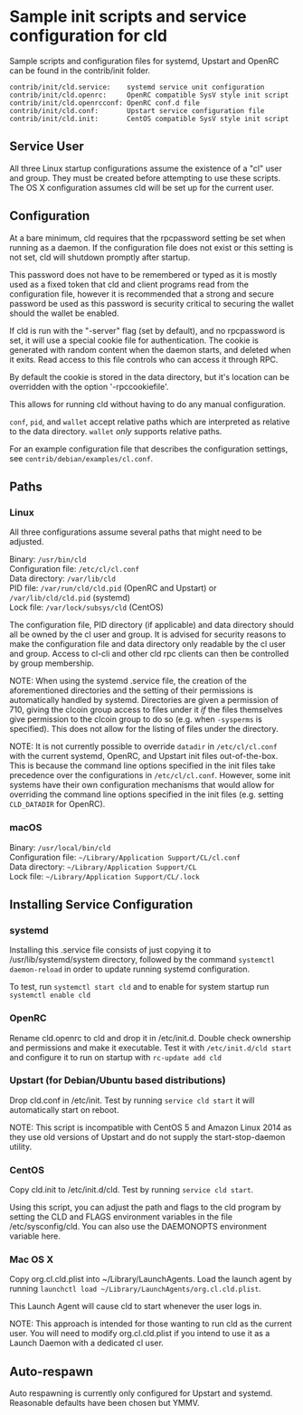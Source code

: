Sample init scripts and service configuration for cld
==========================================================

Sample scripts and configuration files for systemd, Upstart and OpenRC
can be found in the contrib/init folder.

    contrib/init/cld.service:    systemd service unit configuration
    contrib/init/cld.openrc:     OpenRC compatible SysV style init script
    contrib/init/cld.openrcconf: OpenRC conf.d file
    contrib/init/cld.conf:       Upstart service configuration file
    contrib/init/cld.init:       CentOS compatible SysV style init script

Service User
---------------------------------

All three Linux startup configurations assume the existence of a "cl" user
and group.  They must be created before attempting to use these scripts.
The OS X configuration assumes cld will be set up for the current user.

Configuration
---------------------------------

At a bare minimum, cld requires that the rpcpassword setting be set
when running as a daemon.  If the configuration file does not exist or this
setting is not set, cld will shutdown promptly after startup.

This password does not have to be remembered or typed as it is mostly used
as a fixed token that cld and client programs read from the configuration
file, however it is recommended that a strong and secure password be used
as this password is security critical to securing the wallet should the
wallet be enabled.

If cld is run with the "-server" flag (set by default), and no rpcpassword is set,
it will use a special cookie file for authentication. The cookie is generated with random
content when the daemon starts, and deleted when it exits. Read access to this file
controls who can access it through RPC.

By default the cookie is stored in the data directory, but it's location can be overridden
with the option '-rpccookiefile'.

This allows for running cld without having to do any manual configuration.

`conf`, `pid`, and `wallet` accept relative paths which are interpreted as
relative to the data directory. `wallet` *only* supports relative paths.

For an example configuration file that describes the configuration settings,
see `contrib/debian/examples/cl.conf`.

Paths
---------------------------------

### Linux

All three configurations assume several paths that might need to be adjusted.

Binary:              `/usr/bin/cld`  
Configuration file:  `/etc/cl/cl.conf`  
Data directory:      `/var/lib/cld`  
PID file:            `/var/run/cld/cld.pid` (OpenRC and Upstart) or `/var/lib/cld/cld.pid` (systemd)  
Lock file:           `/var/lock/subsys/cld` (CentOS)  

The configuration file, PID directory (if applicable) and data directory
should all be owned by the cl user and group.  It is advised for security
reasons to make the configuration file and data directory only readable by the
cl user and group.  Access to cl-cli and other cld rpc clients
can then be controlled by group membership.

NOTE: When using the systemd .service file, the creation of the aforementioned
directories and the setting of their permissions is automatically handled by
systemd. Directories are given a permission of 710, giving the clcoin group
access to files under it _if_ the files themselves give permission to the
clcoin group to do so (e.g. when `-sysperms` is specified). This does not allow
for the listing of files under the directory.

NOTE: It is not currently possible to override `datadir` in
`/etc/cl/cl.conf` with the current systemd, OpenRC, and Upstart init
files out-of-the-box. This is because the command line options specified in the
init files take precedence over the configurations in
`/etc/cl/cl.conf`. However, some init systems have their own
configuration mechanisms that would allow for overriding the command line
options specified in the init files (e.g. setting `CLD_DATADIR` for
OpenRC).

### macOS

Binary:              `/usr/local/bin/cld`  
Configuration file:  `~/Library/Application Support/CL/cl.conf`  
Data directory:      `~/Library/Application Support/CL`  
Lock file:           `~/Library/Application Support/CL/.lock`  

Installing Service Configuration
-----------------------------------

### systemd

Installing this .service file consists of just copying it to
/usr/lib/systemd/system directory, followed by the command
`systemctl daemon-reload` in order to update running systemd configuration.

To test, run `systemctl start cld` and to enable for system startup run
`systemctl enable cld`

### OpenRC

Rename cld.openrc to cld and drop it in /etc/init.d.  Double
check ownership and permissions and make it executable.  Test it with
`/etc/init.d/cld start` and configure it to run on startup with
`rc-update add cld`

### Upstart (for Debian/Ubuntu based distributions)

Drop cld.conf in /etc/init.  Test by running `service cld start`
it will automatically start on reboot.

NOTE: This script is incompatible with CentOS 5 and Amazon Linux 2014 as they
use old versions of Upstart and do not supply the start-stop-daemon utility.

### CentOS

Copy cld.init to /etc/init.d/cld. Test by running `service cld start`.

Using this script, you can adjust the path and flags to the cld program by
setting the CLD and FLAGS environment variables in the file
/etc/sysconfig/cld. You can also use the DAEMONOPTS environment variable here.

### Mac OS X

Copy org.cl.cld.plist into ~/Library/LaunchAgents. Load the launch agent by
running `launchctl load ~/Library/LaunchAgents/org.cl.cld.plist`.

This Launch Agent will cause cld to start whenever the user logs in.

NOTE: This approach is intended for those wanting to run cld as the current user.
You will need to modify org.cl.cld.plist if you intend to use it as a
Launch Daemon with a dedicated cl user.

Auto-respawn
-----------------------------------

Auto respawning is currently only configured for Upstart and systemd.
Reasonable defaults have been chosen but YMMV.
